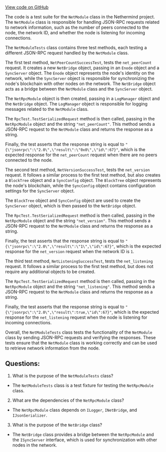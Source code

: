 [View code on GitHub](https://github.com/NethermindEth/nethermind/src/Nethermind/Nethermind.JsonRpc.Test/Modules/NetModuleTests.cs)

The code is a test suite for the `NetModule` class in the Nethermind project. The `NetModule` class is responsible for handling JSON-RPC requests related to network information, such as the number of peers connected to the node, the network ID, and whether the node is listening for incoming connections. 

The `NetModuleTests` class contains three test methods, each testing a different JSON-RPC request handled by the `NetModule` class. 

The first test method, `NetPeerCountSuccessTest`, tests the `net_peerCount` request. It creates a new `NetBridge` object, passing in an `Enode` object and a `SyncServer` object. The `Enode` object represents the node's identity on the network, while the `SyncServer` object is responsible for synchronizing the node's blockchain with other nodes on the network. The `NetBridge` object acts as a bridge between the `NetModule` class and the `SyncServer` object. 

The `NetRpcModule` object is then created, passing in a `LogManager` object and the `NetBridge` object. The `LogManager` object is responsible for logging messages related to the `NetModule` class. 

The `RpcTest.TestSerializedRequest` method is then called, passing in the `NetRpcModule` object and the string `"net_peerCount"`. This method sends a JSON-RPC request to the `NetModule` class and returns the response as a string. 

Finally, the test asserts that the response string is equal to `"{\"jsonrpc\":\"2.0\",\"result\":\"0x0\",\"id\":67}"`, which is the expected response for the `net_peerCount` request when there are no peers connected to the node. 

The second test method, `NetVersionSuccessTest`, tests the `net_version` request. It follows a similar process to the first test method, but also creates a `BlockTree` object and a `SyncConfig` object. The `BlockTree` object represents the node's blockchain, while the `SyncConfig` object contains configuration settings for the `SyncServer` object. 

The `BlockTree` object and `SyncConfig` object are used to create the `SyncServer` object, which is then passed to the `NetBridge` object. 

The `RpcTest.TestSerializedRequest` method is then called, passing in the `NetRpcModule` object and the string `"net_version"`. This method sends a JSON-RPC request to the `NetModule` class and returns the response as a string. 

Finally, the test asserts that the response string is equal to `"{\"jsonrpc\":\"2.0\",\"result\":\"1\",\"id\":67}"`, which is the expected response for the `net_version` request when the network ID is `1`. 

The third test method, `NetListeningSuccessTest`, tests the `net_listening` request. It follows a similar process to the first test method, but does not require any additional objects to be created. 

The `RpcTest.TestSerializedRequest` method is then called, passing in the `NetRpcModule` object and the string `"net_listening"`. This method sends a JSON-RPC request to the `NetModule` class and returns the response as a string. 

Finally, the test asserts that the response string is equal to `"{\"jsonrpc\":\"2.0\",\"result\":true,\"id\":67}"`, which is the expected response for the `net_listening` request when the node is listening for incoming connections. 

Overall, the `NetModuleTests` class tests the functionality of the `NetModule` class by sending JSON-RPC requests and verifying the responses. These tests ensure that the `NetModule` class is working correctly and can be used to retrieve network information from the node.
## Questions: 
 1. What is the purpose of the `NetModuleTests` class?
- The `NetModuleTests` class is a test fixture for testing the `NetRpcModule` class.

2. What are the dependencies of the `NetRpcModule` class?
- The `NetRpcModule` class depends on `ILogger`, `INetBridge`, and `IJsonSerializer`.

3. What is the purpose of the `NetBridge` class?
- The `NetBridge` class provides a bridge between the `NetRpcModule` and the `ISyncServer` interface, which is used for synchronization with other nodes in the network.